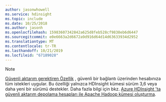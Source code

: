 ```yaml
---
author: jasonwhowell
ms.service: hdinsight
ms.topic: include
ms.date: 10/25/2018
ms.author: jasonh
ms.openlocfilehash: 15983607342842a625d8feb528cf9838eb6d6447
ms.sourcegitcommit: e0e6663a2d6672a9d916d64d14d63633934d2952
ms.translationtype: MT
ms.contentlocale: tr-TR
ms.lasthandoff: 10/21/2019
ms.locfileid: "67189028"
---
```

> [!NOTE]
> [Güvenli aktarım gerektiren Özellik](../articles/storage/common/storage-require-secure-transfer.md) , güvenli bir bağlantı üzerinden hesabınıza tüm istekleri uygular. Bu özelliği yalnızca HDInsight kümesi sürüm 3,6 veya daha yeni bir sürümü destekler. Daha fazla bilgi için bkz. [Azure HDInsight 'ta güvenli aktarım depolama hesapları ile Apache Hadoop kümesi oluşturma](../articles/hdinsight/hdinsight-hadoop-create-linux-clusters-with-secure-transfer-storage.md).